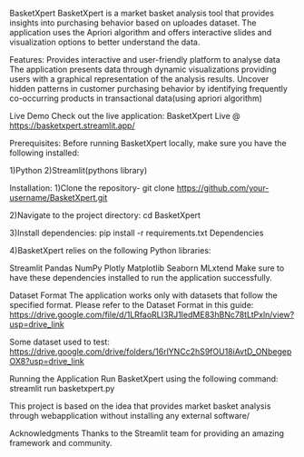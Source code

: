 BasketXpert
BasketXpert is a market basket analysis tool that provides insights into  purchasing behavior based on  uploades dataset. The application uses the Apriori algorithm and offers interactive slides and visualization options to better understand the data.

Features:
Provides interactive and user-friendly platform to analyse data 
The application presents data through dynamic visualizations providing users with a graphical representation of the analysis results.
Uncover hidden patterns in customer purchasing behavior by identifying frequently co-occurring products in transactional data(using apriori algorithm)


Live Demo
Check out the live application: BasketXpert Live @ https://basketxpert.streamlit.app/



Prerequisites:
Before running BasketXpert locally, make sure you have the following installed:

1)Python
2)Streamlit(pythons library)


Installation:
1)Clone the repository-
git clone https://github.com/your-username/BasketXpert.git

2)Navigate to the project directory:
cd BasketXpert

3)Install dependencies:
pip install -r requirements.txt
Dependencies

4)BasketXpert relies on the following Python libraries:

Streamlit
Pandas
NumPy
Plotly
Matplotlib
Seaborn
MLxtend
Make sure to have these dependencies installed to run the application successfully.

Dataset Format
The application works only with datasets that follow the specified format. Please refer to the Dataset Format in this guide: https://drive.google.com/file/d/1LRfaoRLI3RJ1IedME83hBNc78tLtPxln/view?usp=drive_link

Some dataset used to test: https://drive.google.com/drive/folders/16rlYNCc2hS9fOU18iAvtD_ONbegepOX8?usp=drive_link

Running the Application
Run BasketXpert using the following command:
streamlit run basketxpert.py


This project is based on the idea that provides market basket analysis through webapplication without installing any external software/

Acknowledgments
Thanks to the Streamlit team for providing an amazing framework and community.



